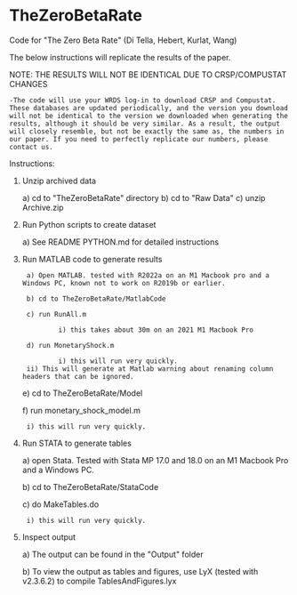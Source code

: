 # TheZeroBetaRate
Code for "The Zero Beta Rate" (Di Tella, Hebert, Kurlat, Wang)

The below instructions will replicate the results of the paper.

NOTE: THE RESULTS WILL NOT BE IDENTICAL DUE TO CRSP/COMPUSTAT CHANGES

	-The code will use your WRDS log-in to download CRSP and Compustat. These databases are updated periodically, and the version you download will not be identical to the version we downloaded when generating the results, although it should be very similar. As a result, the output will closely resemble, but not be exactly the same as, the numbers in our paper. If you need to perfectly replicate our numbers, please contact us.

Instructions:

1) Unzip archived data

 	a) cd to "TheZeroBetaRate" directory
 	b) cd to "Raw Data"
 	c) unzip Archive.zip
 
2) Run Python scripts to create dataset

	a) See README PYTHON.md for detailed instructions

3) Run MATLAB code to generate results

        a) Open MATLAB. tested with R2022a on an M1 Macbook pro and a Windows PC, known not to work on R2019b or earlier.
        
        b) cd to TheZeroBetaRate/MatlabCode
        
        c) run RunAll.m
        
        		i) this takes about 30m on an 2021 M1 Macbook Pro
        
        d) run MonetaryShock.m
        
        		i) this will run very quickly.
		ii) This will generate at Matlab warning about renaming column headers that can be ignored.
		
	e) cd to TheZeroBetaRate/Model
	
	f) run monetary_shock_model.m
	
		i) this will run very quickly.
		
4) Run STATA to generate tables

	a) open Stata. Tested with Stata MP 17.0 and 18.0 on an M1 Macbook Pro and a Windows PC.
	
	b) cd to TheZeroBetaRate/StataCode
	
	c) do MakeTables.do
	
		i) this will run very quickly.
		
5) Inspect output

	a) The output can be found in the "Output" folder
	
	b) To view the output as tables and figures, use LyX (tested with v2.3.6.2) to compile TablesAndFigures.lyx 




